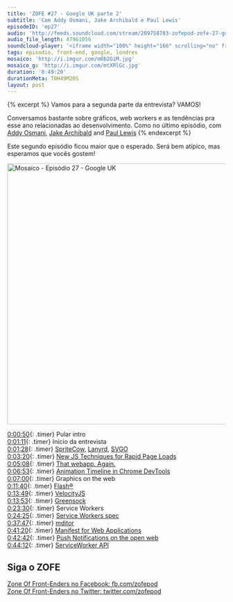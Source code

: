 ```yaml
---
title: 'ZOFE #27 - Google UK parte 2'
subtitle: 'Com Addy Osmani, Jake Archibald e Paul Lewis'
episodeID: 'ep27'
audio: 'http://feeds.soundcloud.com/stream/209758783-zofepod-zofe-27-google-uk-parte-2'
audio_file_length: 47961056
soundcloud-player: '<iframe width="100%" height="166" scrolling="no" frameborder="no" src="https://w.soundcloud.com/player/?url=https%3A//api.soundcloud.com/tracks/209758783&amp;color=ff5500&amp;auto_play=false&amp;hide_related=false&amp;show_comments=true&amp;show_user=true&amp;show_reposts=false"></iframe>'
tags: episodio, front-end, google, londres
mosaico: 'http://i.imgur.com/m0b2GiM.jpg'
mosaico_g: 'http://i.imgur.com/mtXRlGc.jpg'
duration: '0:49:20'
durationMeta: T0H49M20S
layout: post
---
```


{% excerpt %}
Vamos para a segunda parte da entrevista? VAMOS!

Conversamos bastante sobre gráficos, web workers e as tendências pra esse ano relacionadas ao desenvolvimento. Como no último episódio, com [Addy Osmani](https://twitter.com/addyosmani), [Jake Archibald](https://twitter.com/jaffathecake) and [Paul Lewis](https://twitter.com/aerotwist)
{% endexcerpt %}

Este segundo episódio ficou maior que o esperado. Será bem atípico, mas esperamos que vocês gostem!

<img title="Capa do Episódio 27 - Google UK" src="http://i.imgur.com/m0b2GiM.jpg" class="mosaico" alt="Mosaico - Episódio 27 - Google UK" width="600" height="600">

[0:00:50](#t=0:00:50){: .timer} Pular intro<br>
[0:01:11](#t=0:01:11){: .timer} Início da entrevista<br>
[0:01:28](#t=0:01:28){: .timer} [SpriteCow](http://spritecow.com/), [Lanyrd](http://lanyrd.com/), [SVGO](http://jakearchibald.github.io/svgomg) <br>
[0:03:20](#t=0:03:20){: .timer} [New JS Techniques for Rapid Page Loads](http://blog.chromium.org/2015/03/new-javascript-techniques-for-rapid.html)<br>
[0:05:08](#t=0:05:08){: .timer} [That webapp. Again.](https://theairhorner.appspot.com/)<br>
[0:06:53](#t=0:00:00){: .timer} [Animation Timeline in Chrome DevTools](https://www.youtube.com/watch?v=U9xfYbKxosI)<br>
[0:07:00](#t=0:07:00){: .timer} Graphics on the web<br>
[0:11:40](#t=0:11:40){: .timer} [Flash®](https://www.youtube.com/watch?v=ee925OTFBCA)<br>
[0:13:49](#t=0:13:49){: .timer} [VelocityJS](http://julian.com/research/velocity/)<br>
[0:13:53](#t=0:13:53){: .timer} [Greensock](http://greensock.com/gsap)<br>
[0:23:30](#t=0:23:30){: .timer} Service Workers<br>
[0:24:25](#t=0:24:25){: .timer} [Service Workers spec](http://www.w3.org/TR/service-workers/)<br>
[0:37:47](#t=0:37:47){: .timer} [mditor](https://github.com/danielfilho/mditor)<br>
[0:41:20](#t=0:41:20){: .timer} [Manifest for Web Applications](https://w3c.github.io/manifest/)<br>
[0:42:42](#t=0:42:42){: .timer} [Push Notifications on the open web](https://developers.google.com/web/updates/2015/03/push-notificatons-on-the-open-web?hl=en)<br>
[0:44:12](#t=0:44:12){: .timer} [ServiceWorker API](https://developer.mozilla.org/en-US/docs/Web/API/ServiceWorker_API)<br>


## Siga o ZOFE

[Zone Of Front-Enders no Facebook: fb.com/zofepod](http://fb.com/zofepod/ "ZOFE no Facebook: fb.com/zofepod")<br>
[Zone Of Front-Enders no Twitter: twitter.com/zofepod](http://twitter.com/zofepod/ "ZOFE no Twitter")<br>
